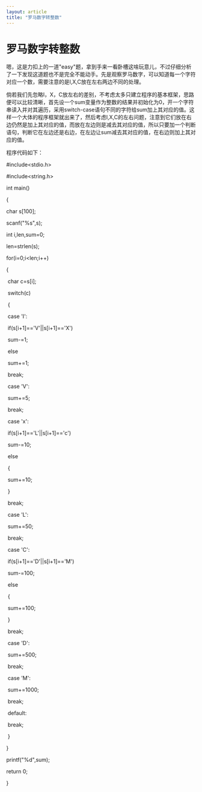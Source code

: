 ```yaml
---
layout: article
title: "罗马数字转整数"
---
```


# 罗马数字转整数

嗯，这是力扣上的一道"easy"题，拿到手来一看卧槽这啥玩意儿，不过仔细分析了一下发现这道题也不是完全不能动手。先是观察罗马数字，可以知道每一个字符对应一个数，需要注意的是I,X,C放在左右两边不同的处理。

倘若我们先忽略I，X，C放左右的差别，不考虑太多只建立程序的基本框架，思路便可以比较清晰，首先设一个sum变量作为整数的结果并初始化为0，开一个字符串读入并对其遍历，采用switch-case语句不同的字符给sum加上其对应的值。这样一个大体的程序框架就出来了，然后考虑I,X,C的左右问题，注意到它们放在右边仍然是加上其对应的值，而放在左边则是减去其对应的值，所以只要加一个判断语句，判断它在左边还是右边，在左边让sum减去其对应的值，在右边则加上其对应的值。

程序代码如下：

\#include<stdio.h>

\#include<string.h>

int main()

{

  char s[100];

  scanf("%s",s);

  int i,len,sum=0;

  len=strlen(s);

  for(i=0;i<len;i++)

  {

​    char c=s[i];

​    switch(c)

​    {

​      case 'I':

​        if(s[i+1]=='V'||s[i+1]=='X')

​        sum-=1;

​        else

​        sum+=1;

​        break;

​      case 'V':

​        sum+=5;

​        break;

​      case 'x':

​        if(s[i+1]=='L'||s[i+1]=='c')

​        sum-=10;

​        else

​        {

​          sum+=10;   

​        }

​        break;

​      case 'L':

​        sum+=50;

​        break;

​      case 'C':

​        if(s[i+1]=='D'||s[i+1]=='M')

​        sum-=100;

​        else

​        {

​          sum+=100;

​        }

​        break;

​      case 'D':

​        sum+=500;

​        break;

​      case 'M':

​        sum+=1000;

​        break;

​      default:

​        break;              

​    }

  }

  printf("%d",sum);

  return 0;

}